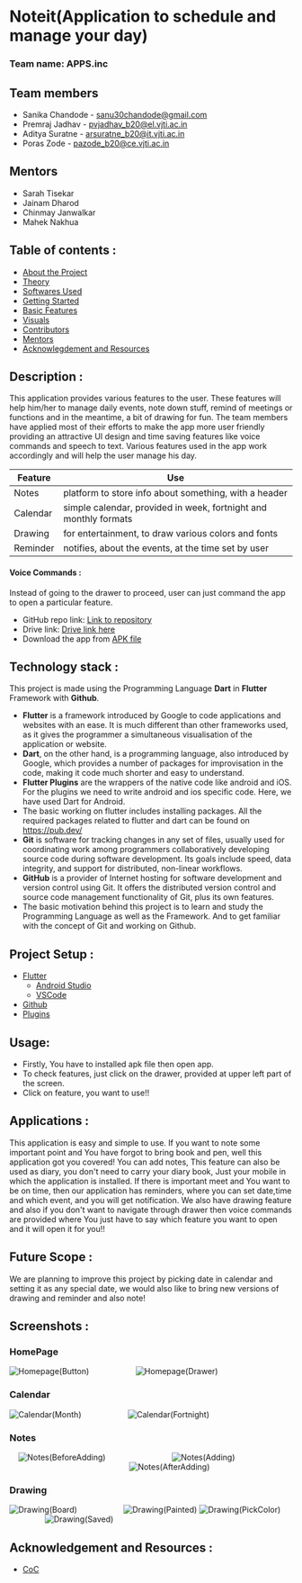 # Noteit(Application to schedule and manage your day)

### Team name: APPS.inc

## Team members
* Sanika Chandode - sanu30chandode@gmail.com
* Premraj Jadhav - pvjadhav_b20@el.vjti.ac.in
* Aditya Suratne - arsuratne_b20@it.vjti.ac.in
* Poras Zode - pazode_b20@ce.vjti.ac.in

## Mentors
* Sarah Tisekar
* Jainam Dharod
* Chinmay Janwalkar
* Mahek Nakhua


## Table of contents :

- [About the Project](#about)
- [Theory](#theory)
- [Softwares Used](#softwares)
- [Getting Started](#start)
- [Basic Features](#features)
- [Visuals](#visuals)
- [Contributors](#contributors)
- [Mentors](#mentors)
- [Acknowlegdement and Resources](#resources)


## Description : 

This application provides various features to the user. These features will help him/her to manage daily events, note down stuff, remind of meetings or functions and in the meantime, a bit of drawing for fun. The team members have applied most of their efforts to make the app more user friendly providing an attractive UI design and time saving features like voice commands and speech to text. Various features used in the app work accordingly and will help the user manage his day.

| Feature | Use |
| ------- | --- |
| Notes | platform to store info about something, with a header |
| Calendar | simple calendar, provided in week, fortnight and monthly formats |
| Drawing | for entertainment, to draw various colors and fonts |
| Reminder | notifies, about the events, at the time set by user |
#### Voice Commands : 
Instead of going to the drawer to proceed, user can just command the app to open a particular feature.
* GitHub repo link: [Link to repository](https://github.com/sanika30chandode/Noteit)
* Drive link: [Drive link here](https://drive.google.com/drive/folders/1fFFpW8eYdGToRyV0-UuEXHtKj3DC3wjd?usp=sharing)
* Download the app from [APK file](https://github.com/sanika30chandode/Noteit/blob/main/NoteIt.apk)

## Technology stack :

This project is made using the Programming Language **Dart** in **Flutter** Framework with **Github**.
* **Flutter** is a framework introduced by Google to code applications and websites with an ease. It is much different than other frameworks used, as it gives the programmer a simultaneous visualisation of the application or website.
* **Dart**, on the other hand, is a programming language, also introduced by Google, which provides a number of packages for improvisation in the code, making it code much shorter and easy to understand.
* **Flutter Plugins** are the wrappers of the native code like android and iOS. For the plugins we need to write android and ios specific code. Here, we have used Dart for Android.
* The basic working on flutter includes installing packages. All the required packages related to flutter and dart can be found on https://pub.dev/
* **Git** is software for tracking changes in any set of files, usually used for coordinating work among programmers collaboratively developing source code during software development. Its goals include speed, data integrity, and support for distributed, non-linear workflows.
* **GitHub** is a provider of Internet hosting for software development and version control using Git. It offers the distributed version control and source code management functionality of Git, plus its own features.
* The basic motivation behind this project is to learn and study the Programming Language as well as the Framework. And to get familiar with the concept of Git and working on Github.


## Project Setup :

- [Flutter](https://docs.flutter.dev/get-started/install)
  * [Android Studio](https://docs.flutter.dev/get-started/editor?tab=androidstudio)
  * [VSCode](https://docs.flutter.dev/get-started/editor?tab=vscode)
- [Github](https://github.com/)
- [Plugins](https://pub.dev/)

## Usage: 
* Firstly, You have to installed apk file then open app.
* To check features, just click on the drawer, provided at upper left part of the screen.
* Click on feature, you want to use!!


## Applications :
This application is easy and simple to use. If you want to note some important point and You have forgot to bring book and pen, well this application got you covered! You can add notes, This feature can also be used as diary, you don't need to carry your diary book, Just your mobile in which the application is installed. If there is important meet and You want to be on time, then our application has reminders, where you can set date,time and which event, and you will get notification. We also have drawing feature and also if you don't want to navigate through drawer then voice commands are provided where You just have to say which feature you want to open and it will open it for you!!


## Future Scope :
We are planning to improve this project by picking date in calendar and setting it as any special date, we would also like to bring new versions of drawing and reminder and also note!

## Screenshots :

### HomePage
![Homepage(Button)](https://user-images.githubusercontent.com/90754093/148643975-14dd60d8-9afe-4516-8844-4e11ff08d546.png) &nbsp; &nbsp; &nbsp; &nbsp; &nbsp; &nbsp; &nbsp; &nbsp; &nbsp; &nbsp;
![Homepage(Drawer)](https://user-images.githubusercontent.com/90754093/148644077-352d6ddc-676e-4f9b-a919-8c4f8827760a.png)

### Calendar
![Calendar(Month)](https://user-images.githubusercontent.com/90754093/146048340-24e730d2-542e-45a5-83ef-6af4bbb9ca59.png) &nbsp; &nbsp; &nbsp; &nbsp; &nbsp; &nbsp; &nbsp; &nbsp; &nbsp; &nbsp;
![Calendar(Fortnight)](https://user-images.githubusercontent.com/90754093/146048385-fbf678f3-1465-4fa0-9f69-e705db0dd53c.png)

### Notes
&nbsp; &nbsp; ![Notes(BeforeAdding)](https://user-images.githubusercontent.com/90754093/148096729-9d66af8f-b101-41ba-af75-d400f0577d17.png)&nbsp; &nbsp; &nbsp; &nbsp; &nbsp; &nbsp; &nbsp; &nbsp; &nbsp; &nbsp; &nbsp; &nbsp; &nbsp;
&nbsp; &nbsp; ![Notes(Adding)](https://user-images.githubusercontent.com/90754093/148097005-a4c4a136-8682-4a69-83c8-3b98e1acf6a5.png) &nbsp; &nbsp; &nbsp; &nbsp; &nbsp; &nbsp; &nbsp; &nbsp; &nbsp; &nbsp; &nbsp; &nbsp; &nbsp; &nbsp; &nbsp; &nbsp; &nbsp; &nbsp; &nbsp; &nbsp; &nbsp; &nbsp; &nbsp; &nbsp; &nbsp; &nbsp; &nbsp; &nbsp; &nbsp; &nbsp; &nbsp; &nbsp; &nbsp; &nbsp; &nbsp; &nbsp; &nbsp;
&nbsp; &nbsp; &nbsp; ![Notes(AfterAdding)](https://user-images.githubusercontent.com/90754093/148097218-82c017b5-0689-40fc-9aca-6bc28687a7c1.png)

### Drawing
![Drawing(Board)](https://user-images.githubusercontent.com/90754093/148418428-7046a640-55d1-4a8e-9bce-af9b48b66ebc.png) &nbsp; &nbsp; &nbsp; &nbsp; &nbsp; &nbsp; &nbsp; &nbsp; &nbsp; &nbsp;
![Drawing(Painted)](https://user-images.githubusercontent.com/90754093/148418683-1bfde6a4-1330-4a88-9590-dec67b21f51a.png)
![Drawing(PickColor)](https://user-images.githubusercontent.com/90754093/148418900-7ec17a52-527a-4fac-8f68-51859bf64814.png) &nbsp; &nbsp; &nbsp; &nbsp; &nbsp; &nbsp; &nbsp; &nbsp; &nbsp; &nbsp;
![Drawing(Saved)](https://user-images.githubusercontent.com/90754093/148419151-a2e71631-500b-4d23-87c3-a6888978b096.png)





## Acknowledgement and Resources :
* [CoC](https://www.communityofcoders.in/)



   
            
